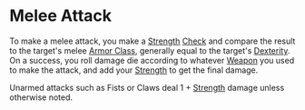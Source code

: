 # Melee Attack

To make a melee attack, you make a [Strength](../Player%20Character%20Components/Chosen%20Statistics/Strength.md) [Check](Check.md) and compare the result to the target's melee [Armor Class](../Player%20Character%20Components/Derived%20Statistics/Armor%20Class.md), generally equal to the target's [Dexterity](../Player%20Character%20Components/Chosen%20Statistics/Dexterity.md). On a success, you roll damage die according to whatever [Weapon](../Items/Basic%20Equipment/Weapons.md) you used to make the attack, and add your [Strength](../Player%20Character%20Components/Chosen%20Statistics/Strength.md) to get the final damage.

Unarmed attacks such as Fists or Claws deal 1 + [Strength](../Player%20Character%20Components/Chosen%20Statistics/Strength.md) damage unless otherwise noted.